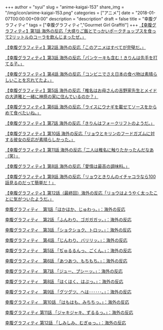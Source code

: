+++
author = "syui"
slug = "anime-kaigai-153"
share_img = "/img/icon/anime-kaigai-153.png"
categories = ["アニメ"]
date = "2018-01-07T00:00:00+09:00"
description = "description"
draft = false
title = "幸腹グラフィティ"
tags = ["幸腹グラフィティ","Gourmet Girl Graffiti"]
+++
<a href="http://cough.cocolog-nifty.com/blog/2015/01/1-2-b4dc.html" rel="nofollow" target="_blank" title="【幸腹グラフィティ】第1話 海外の反応「大盛りご飯とでっかいポークチョップスを食って2リットルのコーラを飲んじまったぜ。」">【幸腹グラフィティ】第1話 海外の反応「大盛りご飯とでっかいポークチョップスを食って2リットルのコーラを飲んじまったぜ。」</a>

<a href="http://cough.cocolog-nifty.com/blog/2015/01/2-b3d5.html" rel="nofollow" target="_blank" title="【幸腹グラフィティ】第2話 海外の反応「このアニメはすべてが完璧だ。」">【幸腹グラフィティ】第2話 海外の反応「このアニメはすべてが完璧だ。」</a>

<a href="http://cough.cocolog-nifty.com/blog/2015/01/3-bb9b.html" rel="nofollow" target="_blank" title="【幸腹グラフィティ】第3話 海外の反応「パンケーキも含む！きりんは先手を打てる子。」">【幸腹グラフィティ】第3話 海外の反応「パンケーキも含む！きりんは先手を打てる子。」</a>

<a href="http://cough.cocolog-nifty.com/blog/2015/02/4-60d9.html" rel="nofollow" target="_blank" title="【幸腹グラフィティ】第4話 海外の反応「コンビニでさえ日本の食べ物は素晴らしいことを忘れてたよ。」">【幸腹グラフィティ】第4話 海外の反応「コンビニでさえ日本の食べ物は素晴らしいことを忘れてたよ。」</a>

<a href="http://cough.cocolog-nifty.com/blog/2015/02/5-dd49.html" rel="nofollow" target="_blank" title="【幸腹グラフィティ】第5話 海外の反応「椎名はお母さんの吉野家先生とメイドの大道雅と一緒に神原の家に住んでいるのか？」">【幸腹グラフィティ】第5話 海外の反応「椎名はお母さんの吉野家先生とメイドの大道雅と一緒に神原の家に住んでいるのか？」</a>

<a href="http://cough.cocolog-nifty.com/blog/2015/02/6-8b4b.html" rel="nofollow" target="_blank" title="【幸腹グラフィティ】第6話 海外の反応「ライスにウナギを載せてソースをからめて食べたいね。」">【幸腹グラフィティ】第6話 海外の反応「ライスにウナギを載せてソースをからめて食べたいね。」</a>

<a href="http://cough.cocolog-nifty.com/blog/2015/02/7-60bb.html" rel="nofollow" target="_blank" title="【幸腹グラフィティ】第7話 海外の反応「きりんはフォークリフトのようだ。」">【幸腹グラフィティ】第7話 海外の反応「きりんはフォークリフトのようだ。」</a>

<a href="http://cough.cocolog-nifty.com/blog/2015/03/10-b810.html" rel="nofollow" target="_blank" title="【幸腹グラフィティ】第10話 海外の反応「リョウとキリンのフードガズムに対する彼女の反応が素晴らしかった。」">【幸腹グラフィティ】第10話 海外の反応「リョウとキリンのフードガズムに対する彼女の反応が素晴らしかった。」</a>

<a href="http://cough.cocolog-nifty.com/blog/2015/03/11-f8d4.html" rel="nofollow" target="_blank" title="【幸腹グラフィティ】第11話 海外の反応「二人は椎名に触りたかったんだなあ（笑）」">【幸腹グラフィティ】第11話 海外の反応「二人は椎名に触りたかったんだなあ（笑）」</a>

<a href="http://cough.cocolog-nifty.com/blog/2015/03/8-d588.html" rel="nofollow" target="_blank" title="【幸腹グラフィティ】第8話 海外の反応「愛情は最高の調味料。」">【幸腹グラフィティ】第8話 海外の反応「愛情は最高の調味料。」</a>

<a href="http://cough.cocolog-nifty.com/blog/2015/03/9-100-81a8.html" rel="nofollow" target="_blank" title="【幸腹グラフィティ】第9話 海外の反応「リョウときりんのイチャコラなら100話見るのだって簡単だ！」">【幸腹グラフィティ】第9話 海外の反応「リョウときりんのイチャコラなら100話見るのだって簡単だ！」</a>

<a href="http://cough.cocolog-nifty.com/blog/2015/04/12-3556.html" rel="nofollow" target="_blank" title="【幸腹グラフィティ】第12話（最終回）海外の反応「リョウはようやく太ったことに気がついたようだ。」">【幸腹グラフィティ】第12話（最終回）海外の反応「リョウはようやく太ったことに気がついたようだ。」</a>

<a href="http://fromdistant.blog.jp/archives/1017305694.html" rel="nofollow" target="_blank" title="幸腹グラフィティ　第1話「ほかほか、じゅわっ。」：海外の反応">幸腹グラフィティ　第1話「ほかほか、じゅわっ。」：海外の反応</a>

<a href="http://fromdistant.blog.jp/archives/1017973556.html" rel="nofollow" target="_blank" title="幸腹グラフィティ　第2話 「ふんわり、ゴガガガッ。」：海外の反応">幸腹グラフィティ　第2話 「ふんわり、ゴガガガッ。」：海外の反応</a>

<a href="http://fromdistant.blog.jp/archives/1018306536.html" rel="nofollow" target="_blank" title="幸腹グラフィティ　第3話 「ショクショク、トロッ。」：海外の反応">幸腹グラフィティ　第3話 「ショクショク、トロッ。」：海外の反応</a>

<a href="http://fromdistant.blog.jp/archives/1018865844.html" rel="nofollow" target="_blank" title="幸腹グラフィティ　第4話 「じんわり、バリリッ。」：海外の反応">幸腹グラフィティ　第4話 「じんわり、バリリッ。」：海外の反応</a>

<a href="http://fromdistant.blog.jp/archives/1019345775.html" rel="nofollow" target="_blank" title="幸腹グラフィティ　第5話 「ぢゅるるんっ、ごくん。」：海外の反応">幸腹グラフィティ　第5話 「ぢゅるるんっ、ごくん。」：海外の反応</a>

<a href="http://fromdistant.blog.jp/archives/1019990427.html" rel="nofollow" target="_blank" title="幸腹グラフィティ　第6話 「あつあつ、もちもち。」：海外の反応">幸腹グラフィティ　第6話 「あつあつ、もちもち。」：海外の反応</a>

<a href="http://fromdistant.blog.jp/archives/1020353621.html" rel="nofollow" target="_blank" title="幸腹グラフィティ　第7話 「ジュー、プシーッ。」：海外の反応">幸腹グラフィティ　第7話 「ジュー、プシーッ。」：海外の反応</a>

<a href="http://fromdistant.blog.jp/archives/1021010968.html" rel="nofollow" target="_blank" title="幸腹グラフィティ　第8話 「ほくほく、はぷっ。」：海外の反応">幸腹グラフィティ　第8話 「ほくほく、はぷっ。」：海外の反応</a>

<a href="http://fromdistant.blog.jp/archives/1021371609.html" rel="nofollow" target="_blank" title="幸腹グラフィティ　第9話 「グツグツ、へは･･････。」：海外の反応">幸腹グラフィティ　第9話 「グツグツ、へは･･････。」：海外の反応</a>

<a href="http://fromdistant.blog.jp/archives/1022129729.html" rel="nofollow" target="_blank" title="幸腹グラフィティ　第10話 「はもはも、みちちっ。」：海外の反応">幸腹グラフィティ　第10話 「はもはも、みちちっ。」：海外の反応</a>

<a href="http://fromdistant.blog.jp/archives/1024684691.html" rel="nofollow" target="_blank" title="幸腹グラフィティ 第11話 「ジャキジャキ、ずるるっ。」：海外の反応">幸腹グラフィティ 第11話 「ジャキジャキ、ずるるっ。」：海外の反応</a>

<a href="http://fromdistant.blog.jp/archives/1024687723.html" rel="nofollow" target="_blank" title=" 幸腹グラフィティ 第12話 「しみしみ、むぎゅっ。」：海外の反応"> 幸腹グラフィティ 第12話 「しみしみ、むぎゅっ。」：海外の反応</a>
